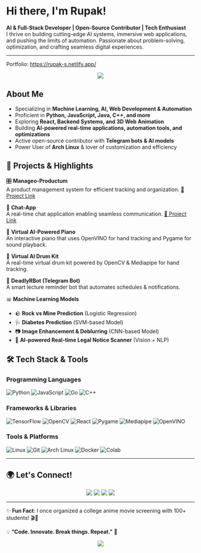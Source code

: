 # Hi there, I'm Rupak! 

**AI & Full-Stack Developer | Open-Source Contributor | Tech Enthusiast**  
I thrive on building cutting-edge AI systems, immersive web applications, and pushing the limits of automation. Passionate about problem-solving, optimization, and crafting seamless digital experiences.

---


Portfolio: https://rupak-s.netlify.app/



<p align="center">
  <img src="https://readme-typing-svg.herokuapp.com?font=Fira+Code&weight=600&size=22&pause=1000&color=F79400&width=500&lines=AI+%7C+Web+Dev+%7C+Automation+%7C+Open-Source"/>
</p>

## **About Me**
- Specializing in **Machine Learning, AI, Web Development & Automation**
- Proficient in **Python, JavaScript, Java, C++, and more**
- Exploring **React, Backend Systems, and 3D Web Animation**
- Building **AI-powered real-time applications, automation tools, and optimizations**
- Active open-source contributor with **Telegram bots & AI models**
- Power User of **Arch Linux** & lover of customization and efficiency

## 🚀 Projects & Highlights  

🎛 **Manageo-Productum**  
A product management system for efficient tracking and organization. [🔗 Project Link](https://github.com/rupak1005/manageo-productum)  

💬 **Chat-App**  
A real-time chat application enabling seamless communication. [🔗 Project Link](https://github.com/rupak1005/chat-app)  

🎹 **Virtual AI-Powered Piano**  
An interactive piano that uses OpenVINO for hand tracking and Pygame for sound playback. 

🥁 **Virtual AI Drum Kit**  
A real-time virtual drum kit powered by OpenCV & Mediapipe for hand tracking.  

🤖 **DeadlyRBot (Telegram Bot)**  
A smart lecture reminder bot that automates schedules & notifications. 

📊 **Machine Learning Models**  
- 🪨 **Rock vs Mine Prediction** (Logistic Regression)  
- 🩺 **Diabetes Prediction** (SVM-based Model)  
- 📷 **Image Enhancement & Deblurring** (CNN-based Model)  
- 📜 **AI-powered Real-time Legal Notice Scanner** (Vision + NLP)  



## 🛠️ **Tech Stack & Tools**
### **Programming Languages**
![Python](https://img.shields.io/badge/Python-3776AB?style=flat&logo=python&logoColor=white)
![JavaScript](https://img.shields.io/badge/JavaScript-F7DF1E?style=flat&logo=javascript&logoColor=black)
![Go](https://img.shields.io/badge/Go-00ADD8?style=flat&logo=go&logoColor=white)
![C++](https://img.shields.io/badge/C++-00599C?style=flat&logo=c%2B%2B&logoColor=white)

### **Frameworks & Libraries**
![TensorFlow](https://img.shields.io/badge/TensorFlow-FF6F00?style=flat&logo=tensorflow&logoColor=white)
![OpenCV](https://img.shields.io/badge/OpenCV-5C3EE8?style=flat&logo=opencv&logoColor=white)
![React](https://img.shields.io/badge/React-20232A?style=flat&logo=react&logoColor=61DAFB)
![Pygame](https://img.shields.io/badge/Pygame-008080?style=flat&logo=python&logoColor=white)
![Mediapipe](https://img.shields.io/badge/Mediapipe-FF6F00?style=flat&logo=mediapipe&logoColor=white)
![OpenVINO](https://img.shields.io/badge/OpenVINO-0071C5?style=flat&logo=intel&logoColor=white)

### **Tools & Platforms**
![Linux](https://img.shields.io/badge/Linux-FCC624?style=flat&logo=linux&logoColor=black)
![Git](https://img.shields.io/badge/Git-F05032?style=flat&logo=git&logoColor=white)
![Arch Linux](https://img.shields.io/badge/Arch_Linux-1793D1?style=flat&logo=arch-linux&logoColor=white)
![Docker](https://img.shields.io/badge/Docker-2496ED?style=flat&logo=docker&logoColor=white)
![Colab](https://img.shields.io/badge/Google_Colab-F9AB00?style=flat&logo=googlecolab&logoColor=white)

---

## 🌍 **Let's Connect!**
<p align="center">
  <a href="mailto:rupak1005saini@gmail.com"><img src="https://img.shields.io/badge/gmail-rupak1005saini%40saini.com-red?style=for-the-badge&logo=gmail&logoColor=white"/></a>
  <a href="https://linkedin.com/in/rupak1005"><img src="https://img.shields.io/badge/LinkedIn-0077B5?style=for-the-badge&logo=linkedin&logoColor=white"/></a>
  <a href="https://twitter.com/rupak1005"><img src="https://img.shields.io/badge/Twitter-1DA1F2?style=for-the-badge&logo=twitter&logoColor=white"/></a>
  <a href="https://github.com/rupak1005"><img src="https://img.shields.io/badge/GitHub-181717?style=for-the-badge&logo=github&logoColor=white"/></a>
</p>

---

✨ **Fun Fact**: I once organized a college anime movie screening with 100+ students! 🎬🍿

💡 **“Code. Innovate. Break things. Repeat.”** 🚀

<p align="center">
  <img src="https://github-readme-streak-stats.herokuapp.com?user=rupak1005&theme=radical&hide_border=true&background=000000"/>
</p>

